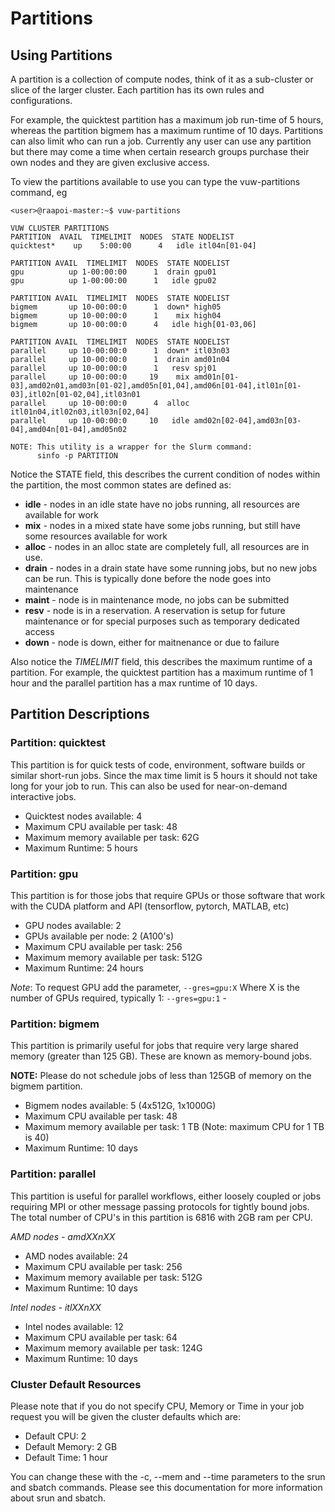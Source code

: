# Partitions
## Using Partitions

A partition is a collection of compute nodes, think of it as a sub-cluster or
slice of the larger cluster.  Each partition has its own rules and
configurations.  

For example, the quicktest partition has a maximum job run-time of 5 hours, whereas the partition
bigmem has a maximum runtime of 10 days.  Partitions can also
limit who can run a job.  Currently any user can use any partition but there
may come a time when certain research groups purchase their own nodes and they are
given exclusive access.

To view the partitions available to use you can type the vuw-partitions
command, eg

```
<user>@raapoi-master:~$ vuw-partitions 

VUW CLUSTER PARTITIONS
PARTITION  AVAIL  TIMELIMIT  NODES  STATE NODELIST
quicktest*    up    5:00:00      4   idle itl04n[01-04]

PARTITION AVAIL  TIMELIMIT  NODES  STATE NODELIST
gpu          up 1-00:00:00      1  drain gpu01
gpu          up 1-00:00:00      1   idle gpu02

PARTITION AVAIL  TIMELIMIT  NODES  STATE NODELIST
bigmem       up 10-00:00:0      1  down* high05
bigmem       up 10-00:00:0      1    mix high04
bigmem       up 10-00:00:0      4   idle high[01-03,06]

PARTITION AVAIL  TIMELIMIT  NODES  STATE NODELIST
parallel     up 10-00:00:0      1  down* itl03n03
parallel     up 10-00:00:0      1  drain amd01n04
parallel     up 10-00:00:0      1   resv spj01
parallel     up 10-00:00:0     19    mix amd01n[01-03],amd02n01,amd03n[01-02],amd05n[01,04],amd06n[01-04],itl01n[01-03],itl02n[01-02,04],itl03n01
parallel     up 10-00:00:0      4  alloc itl01n04,itl02n03,itl03n[02,04]
parallel     up 10-00:00:0     10   idle amd02n[02-04],amd03n[03-04],amd04n[01-04],amd05n02

NOTE: This utility is a wrapper for the Slurm command:
      sinfo -p PARTITION

```      

Notice the STATE field, this describes the current condition of nodes within the
partition, the most common states are defined as:

* __idle__ - nodes in an idle state have no jobs running, all resources are available
for work
* __mix__ - nodes in a mixed state have some jobs running, but still have some
resources available for work
* __alloc__ - nodes in an alloc state are completely full, all resources are in use.
* __drain__ - nodes in a drain state have some running jobs, but no new jobs can be
run.  This is typically done before the node goes into maintenance
* __maint__ - node is in maintenance mode, no jobs can be submitted
* __resv__ - node is in a reservation.  A reservation is setup for future maintenance
or for special purposes such as temporary dedicated access
* __down__ - node is down, either for maitnenance or due to failure

Also notice the _TIMELIMIT_ field, this describes the maximum runtime of a
partition.  For example, the quicktest partition has a maximum runtime of 1
hour and the parallel partition has a max runtime of 10 days.

## Partition Descriptions

### Partition: quicktest

This partition is for quick tests of code, environment, software builds or
similar short-run jobs.  Since the max time limit is 5 hours it should not take
long for your job to run.  This can also be used for near-on-demand interactive
jobs.

* Quicktest nodes available: 4
* Maximum CPU available per task: 48
* Maximum memory available per task: 62G
* Maximum Runtime: 5 hours

### Partition: gpu

This partition is for those jobs that require GPUs or those software that work with the CUDA platform and API (tensorflow, pytorch, MATLAB, etc)

* GPU nodes available: 2
* GPUs available per node: 2 (A100's)
* Maximum CPU available per task: 256
* Maximum memory available per task: 512G
* Maximum Runtime: 24 hours

_Note_:  To request GPU add the parameter, `--gres=gpu:X`  Where X is the number of GPUs required, typically 1:  `--gres=gpu:1` -

### Partition: bigmem

This partition is primarily useful for jobs that require very large shared
memory (greater than 125 GB).  These are known as memory-bound jobs.

__NOTE:__ Please do not schedule jobs of less than 125GB of memory on the bigmem partition.

* Bigmem nodes available: 5 (4x512G, 1x1000G)
* Maximum CPU available per task: 48
* Maximum memory available per task: 1 TB (Note: maximum CPU for 1 TB is 40)
* Maximum Runtime: 10 days

### Partition: parallel

This partition is useful for parallel workflows, either loosely coupled or jobs
requiring MPI or other message passing protocols for tightly bound jobs. The total number of CPU's in this partition is 6816 with 2GB ram per CPU.

*AMD nodes - amdXXnXX*

* AMD nodes available: 24
* Maximum CPU available per task: 256
* Maximum memory available per task: 512G
* Maximum Runtime: 10 days

*Intel nodes - itlXXnXX*

* Intel nodes available: 12
* Maximum CPU available per task: 64
* Maximum memory available per task: 124G
* Maximum Runtime: 10 days

### Cluster Default Resources

Please note that if you do not specify CPU, Memory or Time in your job request
you will be given the cluster defaults which are:

* Default CPU: 2
* Default Memory: 2 GB
* Default Time: 1 hour

You can change these with the -c, --mem and --time parameters to the srun and sbatch commands.  Please see this documentation for more information about srun and sbatch.
